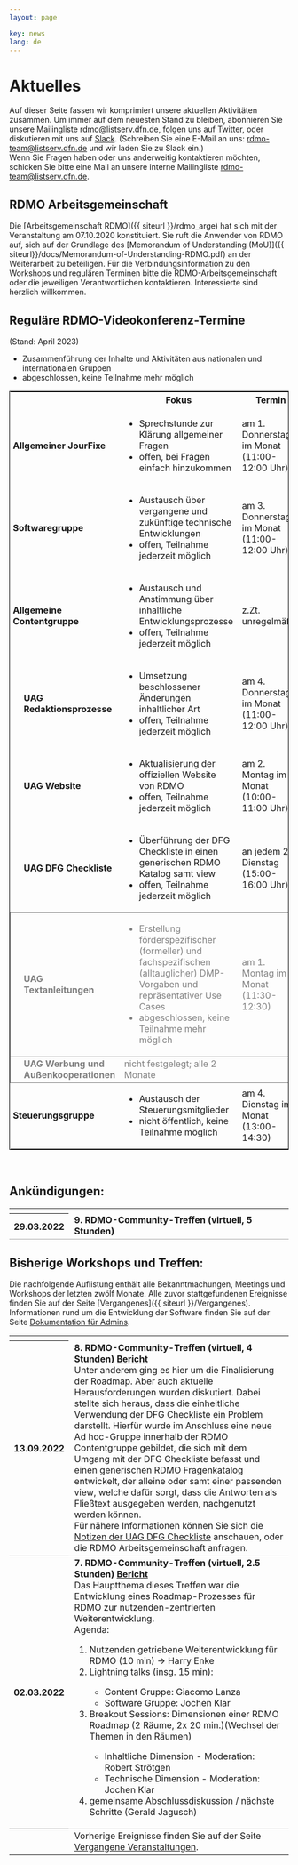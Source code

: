```yaml
---
layout: page

key: news
lang: de
---
```


# Aktuelles

Auf dieser Seite fassen wir komprimiert unsere aktuellen Aktivitäten zusammen. 
Um immer auf dem neuesten Stand zu bleiben, abonnieren Sie unsere Mailingliste [rdmo@listserv.dfn.de](https://www.listserv.dfn.de/sympa/info/rdmo), folgen uns auf [Twitter](https://twitter.com/rdmorganiser), oder diskutieren mit uns auf [Slack](https://rdmo.slack.com). 
(Schreiben Sie eine E-Mail an uns: <a href="mailto:rdmo-team@listserv.dfn.de">rdmo-team@listserv.dfn.de</a> und wir laden Sie zu Slack ein.)<br/>
Wenn Sie Fragen haben oder uns anderweitig kontaktieren möchten, schicken Sie bitte eine Mail an unsere interne Mailingliste <a href="mailto:rdmo-team@listserv.dfn.de">rdmo-team@listserv.dfn.de</a>.

## RDMO Arbeitsgemeinschaft

Die [Arbeitsgemeinschaft RDMO]({{ siteurl }}/rdmo_arge) hat sich mit der Veranstaltung am 07.10.2020 konstituiert. Sie ruft die Anwender von RDMO auf, sich auf der Grundlage des [Memorandum of Understanding (MoU)]({{ siteurl}}/docs/Memorandum-of-Understanding-RDMO.pdf) an der Weiterarbeit zu beteiligen.
Für die Verbindungsinformation zu den Workshops und regulären Terminen bitte die RDMO-Arbeitsgemeinschaft oder die jeweiligen Verantwortlichen kontaktieren. Interessierte sind herzlich willkommen.

## Reguläre RDMO-Videokonferenz-Termine
(Stand: April 2023)

<table style="width: 100%; border:1px solid black;">
	<tr>
		<th style="width: 5%;"/>
		<th style="width: 15%;"/>
		<th style="width: 35%;">Fokus</th>
		<th style="width: 20%;">Termin</th>
		<th style="width: 10%;">Protokoll</th>
		<th style="width: 15%;">Ansprechperson</th>
	</tr>
	<tr>
		<td style="font-weight: bold; padding-left:5px;" colspan="2">Allgemeiner JourFixe</td>
		<td>
			<ul>
				<li>Sprechstunde zur Klärung allgemeiner Fragen</li>
				<li>offen, bei Fragen einfach hinzukommen</li>
			</ul>
		</td>
		<td>am 1. Donnerstag im Monat (11:00-12:00 Uhr)</td>
		<td/>
		<td><a href="mailto:mail@jochenklar.de">Jochen Klar</a></td>
	</tr>
	<tr>
		<td style="font-weight: bold; padding-left:5px;" colspan="2">Softwaregruppe</td>
		<td>
			<ul>
				<li>Austausch über vergangene und zukünftige technische Entwicklungen</li>
				<li>offen, Teilnahme jederzeit möglich</li>
			</ul>
		</td>
		<td>am 3. Donnerstag im Monat (11:00-12:00 Uhr)</td>
		<td><a href="">Link ?</a></td>
		<td><a href="mailto:mail@jochenklar.de">Jochen Klar</a></td>
	</tr>
	<tr>
		<td style="font-weight: bold; padding-left:5px;" colspan="2">Allgemeine Contentgruppe</td>
		<td>
			<ul>
				<li>Austausch und Anstimmung über inhaltliche Entwicklungsprozesse</li>
				<li>offen, Teilnahme jederzeit möglich</li>
			</ul>
		</td>
		<td>z.Zt. unregelmäßig</td>
		<td><a href="https://docs.google.com/document/d/1DV9vRQDDZnL_LIHBVjMsmRTnbZmvYJ_K0ry8_pXWP50">Link</a></td>
		<td><a href="mailto:kerstin.wedlich@kit.edu">Kerstin Wedlich-Zachodin</a></td>
	</tr>
	<tr style="border-bottom-right-radius: 15px;">
		<td/>
		<td style="font-weight: bold;">UAG Redaktionsprozesse</td>
		<td>
			<ul>
				<li>Umsetzung beschlossener Änderungen inhaltlicher Art</li>
				<li>offen, Teilnahme jederzeit möglich</li>
			</ul>
		</td>
		<td>am 4. Donnerstag im Monat (11:00-12:00 Uhr)</td>
		<td><a href="https://docs.google.com/document/d/1DV9vRQDDZnL_LIHBVjMsmRTnbZmvYJ_K0ry8_pXWP50">Link</a></td>
		<td><a href="mailto:giacomo.lanza@ptb.de">Giacomo Lanza</a></td>
	</tr>
	<tr style="border-bottom-right-radius: 15px;">
		<td/>
		<td style="font-weight: bold;">UAG Website</td>
		<td>
			<ul>
				<li>Aktualisierung der offiziellen Website von RDMO</li>
				<li>offen, Teilnahme jederzeit möglich</li>
			</ul>
		</td>
		<td>am 2. Montag im Monat (10:00-11:00 Uhr)</td>
		<td><a href="https://drive.google.com/drive/folders/1hHJa6_fzgZ7lPewgRzhS50jhKM0Bi0Y9">Link</a></td>
		<td><a href="mailto:schoenau@ub.rwth-aachen.de">Sabine Schönau</a></td>
	</tr>
	<tr style="border-bottom-right-radius: 15px;">
		<td/>
		<td style="font-weight: bold;">UAG DFG Checkliste</td>
		<td>
			<ul>
				<li>Überführung der DFG Checkliste in einen generischen RDMO Katalog samt view</li>
				<li>offen, Teilnahme jederzeit möglich</li>
			</ul>
		</td>
		<td>an jedem 2. Dienstag (15:00-16:00 Uhr)</td>
		<td><a href="https://drive.google.com/drive/folders/1vq4LxMDmr1e9bZLB-6MWXZh5sR-4_ZeC">Link</a></td>
		<td><a href="mailto:giacomo.lanza@ptb.de">Giacomo Lanza</a></td>
	</tr>
	<tr style="border:1px solid grey; border-bottom-right-radius: 15px; color:grey;">
		<td/>
		<td style="font-weight: bold;">UAG Textanleitungen</td>
		<td>
			<ul>
				<li>Erstellung förderspezifischer (formeller) und fachspezifischen (alltauglicher) DMP-Vorgaben und repräsentativer Use Cases</li>
				<li>abgeschlossen, keine Teilnahme mehr möglich</li>
			</ul>
		</td>
		<td>am 1. Montag im Monat (11:30-12:30)</td>
		<td><a href="https://docs.google.com/document/d/1mjnkANFwB3FbGx8ytzx8xyJI0XNDr_Hh90IKxliVOLg">Link</a></td>
		<td><a href="mailto:christin.henzen@tu-dresden.de">Christin Henzen</a></td>
	</tr>
	<tr style="border:1px solid grey; border-bottom-right-radius: 15px; color:grey;">
		<td/>
		<td style="font-weight: bold;">UAG Werbung und Außenkooperationen</td>
		<td">
			<ul>
				<li>Zusammenführung der Inhalte und Aktivitäten aus nationalen und internationalen Gruppen</li>
				<li>abgeschlossen, keine Teilnahme mehr möglich</li>
			</ul>
		</td>
		<td>nicht festgelegt; alle 2 Monate</td>
		<td/>
		<td><a href="mailto:anders@dkrz.de">Ivonne Anders</a></td>
	</tr>
	<tr>
		<td style="font-weight: bold; padding-left:5px;" colspan="2">Steuerungsgruppe</td>
		<td>
			<ul>
				<li>Austausch der Steuerungsmitglieder</li>
				<li>nicht öffentlich, keine Teilnahme möglich</li>
			</ul>
		</td>
		<td>am 4. Dienstag im Monat (13:00-14:30)</td>
		<td><a href="">Link ?</a></td>
		<td><a href="mailto:gerald.jagusch@tu-darmstadt.de">Gerald Jagusch</a></td>
	</tr>
</table>

<br/>

## Ankündigungen:

<table style="width: 100%;">
  <tr>
    <th style="width: 10%;"></th>
    <td style="width: 90%; padding-left:10px;"></td>
  </tr>
  <tr style="border-bottom: 1pt solid darkgrey;">
    <th style="width: 10%;">29.03.2022</th>
    <td style="width: 90%; padding-left:10px;"><b>9. RDMO-Community-Treffen (virtuell, 5 Stunden)</td>
  </tr>
</table>


## Bisherige Workshops und Treffen:

Die nachfolgende Auflistung enthält alle Bekanntmachungen, Meetings und Workshops der letzten zwölf Monate. Alle zuvor stattgefundenen Ereignisse finden Sie auf der Seite [Vergangenes]({{ siteurl }}/Vergangenes).
Informationen rund um die Entwicklung der Software finden Sie auf der Seite [Dokumentation für Admins]({{siteurl}}/Doku_Admins).

<table style="width: 100%;">
	<tr>
		<th style="width: 10%;"/>
		<td style="width: 90%; padding-left:10px;"/>
	</tr>
	<tr style="border-bottom: 1pt solid darkgrey;">
		<th style="width: 10%;">13.09.2022</th>
		<td style="width: 90%; padding-left:10px;">
			<b>8. RDMO-Community-Treffen (virtuell, 4 Stunden) <a href="https://www.forschungsdaten.org/index.php/Achtes_Community-Treffen" target="_blank">Bericht</a></b>
			<br/>
			Unter anderem ging es hier um die Finalisierung der Roadmap. Aber auch aktuelle Herausforderungen wurden diskutiert. Dabei stellte sich heraus, dass die einheitliche Verwendung der DFG Checkliste ein Problem darstellt. Hierfür wurde im Anschluss eine neue Ad hoc-Gruppe innerhalb der RDMO Contentgruppe gebildet, die sich mit dem Umgang mit der DFG Checkliste befasst und einen generischen RDMO Fragenkatalog entwickelt, der alleine oder samt einer passenden view, welche dafür sorgt, dass die Antworten als Fließtext ausgegeben werden, nachgenutzt werden können.
			<br/>
			Für nähere Informationen können Sie sich die <a href="https://drive.google.com/drive/folders/1vq4LxMDmr1e9bZLB-6MWXZh5sR-4_ZeC" target="_blank">Notizen der UAG DFG Checkliste</a> anschauen, oder die RDMO Arbeitsgemeinschaft anfragen.
		</td>
	</tr>
	<tr style="border-bottom: 1pt solid darkgrey;">
		<th style="width: 10%;">02.03.2022</th>
		<td style="width: 90%; padding-left:10px;">
			<b>7. RDMO-Community-Treffen (virtuell, 2.5 Stunden) <a href="https://www.forschungsdaten.org/index.php/Siebtes_Community-Treffen" target="_blank">Bericht</a></b>
			<br/>
			Das Hauptthema dieses Treffen war die Entwicklung eines Roadmap-Prozesses für RDMO zur nutzenden-zentrierten Weiterentwicklung.
			<br/>
			Agenda:
			<ol>
				<li>Nutzenden getriebene Weiterentwicklung für RDMO (10 min) -> Harry Enke</li>
				<li>Lightning talks (insg. 15 min): </li>
				<ul>
					<li>Content Gruppe: Giacomo Lanza</li>
					<li>Software Gruppe: Jochen Klar</li>
				</ul>
				<li>Breakout Sessions:  Dimensionen einer RDMO Roadmap (2 Räume, 2x 20 min.)(Wechsel der Themen in den Räumen)</li>
				<ul>
					<li>Inhaltliche Dimension - Moderation: Robert Strötgen</li>
					<li>Technische Dimension - Moderation: Jochen Klar</li>
				</ul>
				<li>gemeinsame Abschlussdiskussion / nächste Schritte (Gerald Jagusch)</li>
			</ol>
		</td>
	</tr>
	<tr>
		<th style="width: 10%;"/>
		<td style="width: 90%; padding-left:10px;">Vorherige Ereignisse finden Sie auf der Seite <a href="./Vergangenes.md">Vergangene Veranstaltungen</a>.</td>
	</tr>
</table>


